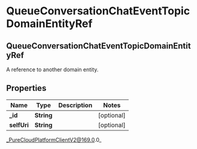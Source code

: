 # QueueConversationChatEventTopicDomainEntityRef

## QueueConversationChatEventTopicDomainEntityRef
A reference to another domain entity.

## Properties

|Name | Type | Description | Notes|
|------------ | ------------- | ------------- | -------------|
| **_id** | **String** |  | [optional] |
| **selfUri** | **String** |  | [optional] |



_PureCloudPlatformClientV2@169.0.0_
